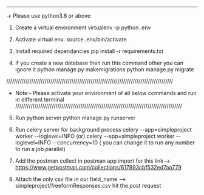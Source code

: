 -------------------------------------------------------------
-> Please use python3.6 or above

1) Create a virtual environment
	virtualenv -p python .env

2) Activate virtual env.
	source .env/bin/activate

3) Install required dependancies
	pip install -r requirements.txt

4) If you create a new database then run this command other you can ignore it
	python manage.py makemigrations
	python manage.py migrate

///////////////////////////////////////////////////////////////////////////////////////
* Note:- Please activate your environment of all below commands and run in different terminal
///////////////////////////////////////////////////////////////////////////////////////

5) Run python server
	python manage.py runserver

6) Run celery server for background process
	celery --app=simpleproject worker --loglevel=INFO
					(or)
	celery --app=simpleproject worker --loglevel=INFO --concurrency=10 ( you can change it to  run any number to run a job parallel)



7) Add the postman collect in postman app  import for this link--> https://www.getpostman.com/collections/617893cbf532ed7aa779

8) Attach the only csv file in our field_name --> simpleproject/freeformResponses.csv
hit the post request



